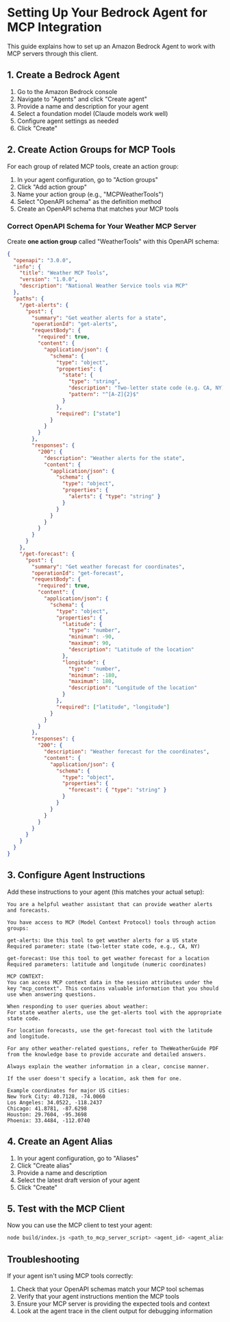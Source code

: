 # Setting Up Your Bedrock Agent for MCP Integration

This guide explains how to set up an Amazon Bedrock Agent to work with MCP servers through this client.

## 1. Create a Bedrock Agent

1. Go to the Amazon Bedrock console
2. Navigate to "Agents" and click "Create agent"
3. Provide a name and description for your agent
4. Select a foundation model (Claude models work well)
5. Configure agent settings as needed
6. Click "Create"

## 2. Create Action Groups for MCP Tools

For each group of related MCP tools, create an action group:

1. In your agent configuration, go to "Action groups"
2. Click "Add action group"
3. Name your action group (e.g., "MCPWeatherTools")
4. Select "OpenAPI schema" as the definition method
5. Create an OpenAPI schema that matches your MCP tools

### Correct OpenAPI Schema for Your Weather MCP Server

Create **one action group** called "WeatherTools" with this OpenAPI schema:

```json
{
  "openapi": "3.0.0",
  "info": {
    "title": "Weather MCP Tools",
    "version": "1.0.0",
    "description": "National Weather Service tools via MCP"
  },
  "paths": {
    "/get-alerts": {
      "post": {
        "summary": "Get weather alerts for a state",
        "operationId": "get-alerts",
        "requestBody": {
          "required": true,
          "content": {
            "application/json": {
              "schema": {
                "type": "object",
                "properties": {
                  "state": {
                    "type": "string",
                    "description": "Two-letter state code (e.g. CA, NY)",
                    "pattern": "^[A-Z]{2}$"
                  }
                },
                "required": ["state"]
              }
            }
          }
        },
        "responses": {
          "200": {
            "description": "Weather alerts for the state",
            "content": {
              "application/json": {
                "schema": {
                  "type": "object",
                  "properties": {
                    "alerts": { "type": "string" }
                  }
                }
              }
            }
          }
        }
      }
    },
    "/get-forecast": {
      "post": {
        "summary": "Get weather forecast for coordinates",
        "operationId": "get-forecast",
        "requestBody": {
          "required": true,
          "content": {
            "application/json": {
              "schema": {
                "type": "object",
                "properties": {
                  "latitude": {
                    "type": "number",
                    "minimum": -90,
                    "maximum": 90,
                    "description": "Latitude of the location"
                  },
                  "longitude": {
                    "type": "number", 
                    "minimum": -180,
                    "maximum": 180,
                    "description": "Longitude of the location"
                  }
                },
                "required": ["latitude", "longitude"]
              }
            }
          }
        },
        "responses": {
          "200": {
            "description": "Weather forecast for the coordinates",
            "content": {
              "application/json": {
                "schema": {
                  "type": "object",
                  "properties": {
                    "forecast": { "type": "string" }
                  }
                }
              }
            }
          }
        }
      }
    }
  }
}
```

## 3. Configure Agent Instructions

Add these instructions to your agent (this matches your actual setup):

```
You are a helpful weather assistant that can provide weather alerts and forecasts.

You have access to MCP (Model Context Protocol) tools through action groups:

get-alerts: Use this tool to get weather alerts for a US state
Required parameter: state (two-letter state code, e.g., CA, NY)

get-forecast: Use this tool to get weather forecast for a location
Required parameters: latitude and longitude (numeric coordinates)

MCP CONTEXT:
You can access MCP context data in the session attributes under the key "mcp_context". This contains valuable information that you should use when answering questions.

When responding to user queries about weather:
For state weather alerts, use the get-alerts tool with the appropriate state code.

For location forecasts, use the get-forecast tool with the latitude and longitude.

For any other weather-related questions, refer to TheWeatherGuide PDF from the knowledge base to provide accurate and detailed answers.

Always explain the weather information in a clear, concise manner.

If the user doesn't specify a location, ask them for one.

Example coordinates for major US cities:
New York City: 40.7128, -74.0060
Los Angeles: 34.0522, -118.2437
Chicago: 41.8781, -87.6298
Houston: 29.7604, -95.3698
Phoenix: 33.4484, -112.0740
```

## 4. Create an Agent Alias

1. In your agent configuration, go to "Aliases"
2. Click "Create alias"
3. Provide a name and description
4. Select the latest draft version of your agent
5. Click "Create"

## 5. Test with the MCP Client

Now you can use the MCP client to test your agent:

```bash
node build/index.js <path_to_mcp_server_script> <agent_id> <agent_alias_id>
```

## Troubleshooting

If your agent isn't using MCP tools correctly:

1. Check that your OpenAPI schemas match your MCP tool schemas
2. Verify that your agent instructions mention the MCP tools
3. Ensure your MCP server is providing the expected tools and context
4. Look at the agent trace in the client output for debugging information
